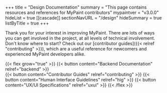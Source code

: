 +++
title = "Design Documentation"
summary = "This page contains resources and references for MyPaint contributors"
mypaintver = "v3.0.0"
hideList = true
[[cascade]]
sectionNavURL = "/design"
hideSummary = true
listByTitle = true
+++

Thank you for your interest in improving MyPaint. There are lots of ways you can
get involved in the project, at all levels of technical involvement. Don't know
where to start? Check out our [contributor guides]({{< relref "contributing" >}}),
which are a useful reference for newcomers and experienced MyPaint developers alike.<!--more-->

{{< flex grow="true" >}}
    {{< button content="Backend Documentation" relref="backend" >}}<br>
    {{< button content="Contributor Guides" relref="contributing" >}}
    {{< button content="Human Interface Guidelines" relref="hig" >}}
    {{< button content="UX/UI Specifications" relref="uxui" >}}
{{< /flex >}}
